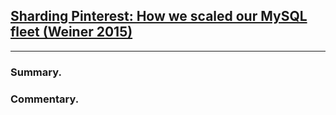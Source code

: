 [Sharding Pinterest: How we scaled our MySQL fleet (Weiner 2015)](https://medium.com/@Pinterest_Engineering/sharding-pinterest-how-we-scaled-our-mysql-fleet-3f341e96ca6f)
-------------------------------------------------------------------------------
-------------------------------------------------------------------------------

### Summary.


### Commentary.
